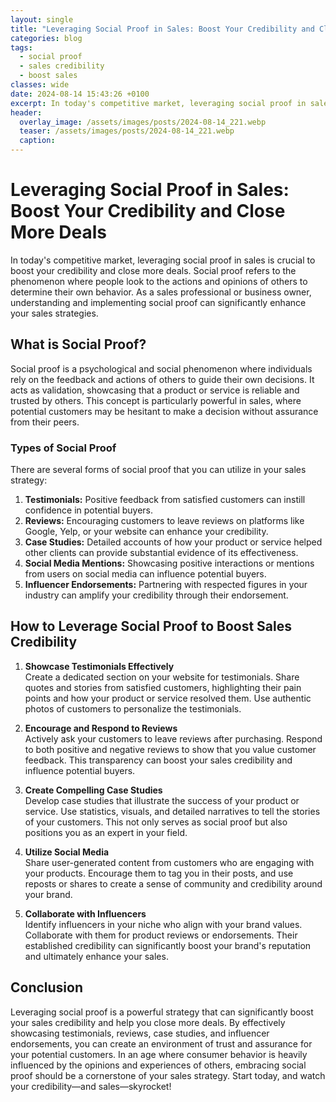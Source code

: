 ```yaml
---
layout: single
title: "Leveraging Social Proof in Sales: Boost Your Credibility and Close More Deals"
categories: blog
tags:
  - social proof
  - sales credibility
  - boost sales
classes: wide
date: 2024-08-14 15:43:26 +0100
excerpt: In today's competitive market, leveraging social proof in sales is crucial to boost your credibility and close more deals. Social proof refers to the phenom...
header:
  overlay_image: /assets/images/posts/2024-08-14_221.webp
  teaser: /assets/images/posts/2024-08-14_221.webp
  caption:
---
```


# Leveraging Social Proof in Sales: Boost Your Credibility and Close More Deals

In today's competitive market, leveraging social proof in sales is crucial to boost your credibility and close more deals. Social proof refers to the phenomenon where people look to the actions and opinions of others to determine their own behavior. As a sales professional or business owner, understanding and implementing social proof can significantly enhance your sales strategies.

## What is Social Proof?

Social proof is a psychological and social phenomenon where individuals rely on the feedback and actions of others to guide their own decisions. It acts as validation, showcasing that a product or service is reliable and trusted by others. This concept is particularly powerful in sales, where potential customers may be hesitant to make a decision without assurance from their peers.

### Types of Social Proof

There are several forms of social proof that you can utilize in your sales strategy:

1. **Testimonials:** Positive feedback from satisfied customers can instill confidence in potential buyers.
2. **Reviews:** Encouraging customers to leave reviews on platforms like Google, Yelp, or your website can enhance your credibility.
3. **Case Studies:** Detailed accounts of how your product or service helped other clients can provide substantial evidence of its effectiveness.
4. **Social Media Mentions:** Showcasing positive interactions or mentions from users on social media can influence potential buyers.
5. **Influencer Endorsements:** Partnering with respected figures in your industry can amplify your credibility through their endorsement.

## How to Leverage Social Proof to Boost Sales Credibility

1. **Showcase Testimonials Effectively**  
   Create a dedicated section on your website for testimonials. Share quotes and stories from satisfied customers, highlighting their pain points and how your product or service resolved them. Use authentic photos of customers to personalize the testimonials.

2. **Encourage and Respond to Reviews**  
   Actively ask your customers to leave reviews after purchasing. Respond to both positive and negative reviews to show that you value customer feedback. This transparency can boost your sales credibility and influence potential buyers.

3. **Create Compelling Case Studies**  
   Develop case studies that illustrate the success of your product or service. Use statistics, visuals, and detailed narratives to tell the stories of your customers. This not only serves as social proof but also positions you as an expert in your field.

4. **Utilize Social Media**  
   Share user-generated content from customers who are engaging with your products. Encourage them to tag you in their posts, and use reposts or shares to create a sense of community and credibility around your brand.

5. **Collaborate with Influencers**  
   Identify influencers in your niche who align with your brand values. Collaborate with them for product reviews or endorsements. Their established credibility can significantly boost your brand's reputation and ultimately enhance your sales.

## Conclusion

Leveraging social proof is a powerful strategy that can significantly boost your sales credibility and help you close more deals. By effectively showcasing testimonials, reviews, case studies, and influencer endorsements, you can create an environment of trust and assurance for your potential customers. In an age where consumer behavior is heavily influenced by the opinions and experiences of others, embracing social proof should be a cornerstone of your sales strategy. Start today, and watch your credibility—and sales—skyrocket!
